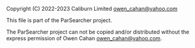 Copyright (C) 2022-2023 Caliburn Limited <owen_cahan@yahoo.com>

This file is part of the ParSearcher project.

The ParSearcher project can not be copied and/or distributed without the express
permission of Owen Cahan <owen_cahan@yahoo.com>.